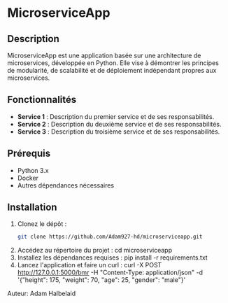 # MicroserviceApp

## Description
MicroserviceApp est une application basée sur une architecture de microservices, développée en Python. Elle vise à démontrer les principes de modularité, de scalabilité et de déploiement indépendant propres aux microservices.

## Fonctionnalités
- **Service 1** : Description du premier service et de ses responsabilités.
- **Service 2** : Description du deuxième service et de ses responsabilités.
- **Service 3** : Description du troisième service et de ses responsabilités.

## Prérequis
- Python 3.x
- Docker
- Autres dépendances nécessaires

## Installation
1. Clonez le dépôt :
   ```bash
   git clone https://github.com/Adam927-hd/microserviceapp.git
2. Accédez au répertoire du projet :
    cd microserviceapp
3. Installez les dépendances requises :
    pip install -r requirements.txt
4. Lancez l'application et faire un curl : 
    curl -X POST http://127.0.0.1:5000/bmr -H "Content-Type: application/json" -d '{"height": 175, "weight": 70, "age": 25, "gender": "male"}'

Auteur:
Adam Halbelaid
